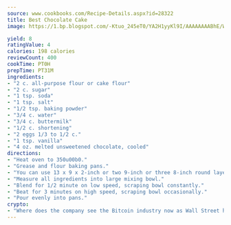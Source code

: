 ```yaml
---
source: www.cookbooks.com/Recipe-Details.aspx?id=28322
title: Best Chocolate Cake
image: https://1.bp.blogspot.com/-Ktuo_245eT0/YA2H1yyKl9I/AAAAAAAABhE/WMoqSq2tWOcgMkPaLYZ-49h8pVDUUwFCQCLcBGAsYHQ/s307/5.png

yield: 8
ratingValue: 4
calories: 198 calories
reviewCount: 400
cookTime: PT0H
prepTime: PT31M
ingredients:
- "2 c. all-purpose flour or cake flour"
- "2 c. sugar"
- "1 tsp. soda"
- "1 tsp. salt"
- "1/2 tsp. baking powder"
- "3/4 c. water"
- "3/4 c. buttermilk"
- "1/2 c. shortening"
- "2 eggs 1/3 to 1/2 c."
- "1 tsp. vanilla"
- "4 oz. melted unsweetened chocolate, cooled"
directions:
- "Heat oven to 350u00b0."
- "Grease and flour baking pans."
- "You can use 13 x 9 x 2-inch or two 9-inch or three 8-inch round layer pans."
- "Measure all ingredients into large mixing bowl."
- "Blend for 1/2 minute on low speed, scraping bowl constantly."
- "Beat for 3 minutes on high speed, scraping bowl occasionally."
- "Pour evenly into pans."
crypto:
- "Where does the company see the Bitcoin industry now as Wall Street has begun to embrace it and what was the turning point that legitimatized Bitcoin?"
---
```

